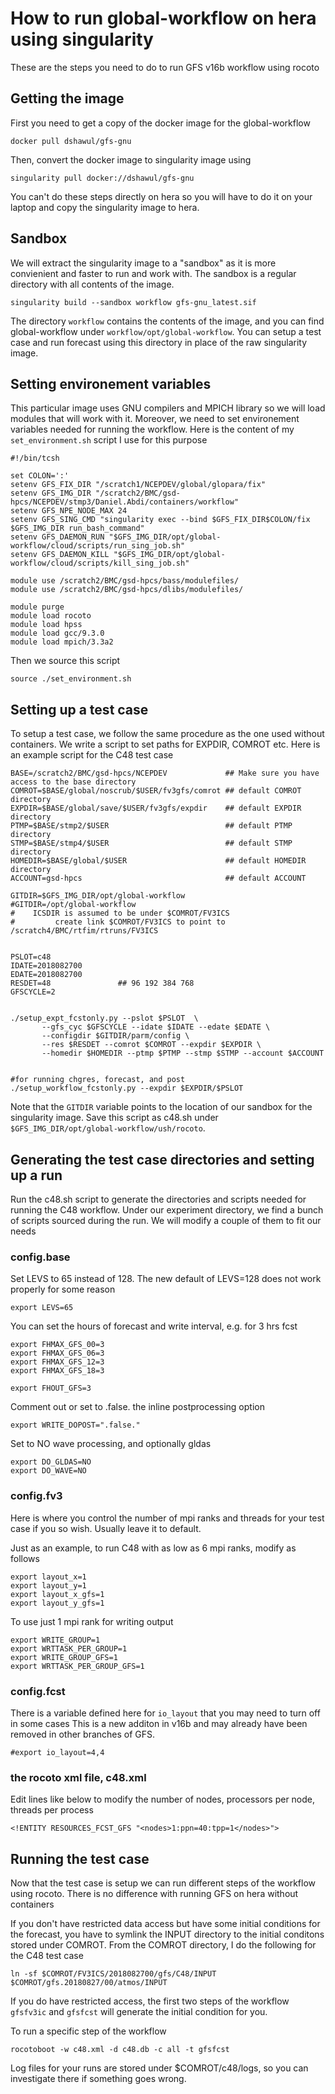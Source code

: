 # How to run global-workflow on hera using singularity

These are the steps you need to do to run GFS v16b workflow using rocoto

## Getting the image

First you need to get a copy of the docker image for the global-workflow
   
    docker pull dshawul/gfs-gnu

Then, convert the docker image to singularity image using

    singularity pull docker://dshawul/gfs-gnu

You can't do these steps directly on hera so you will have to do it on your laptop
and copy the singularity image to hera.

## Sandbox

We will extract the singularity image to a "sandbox" as it is more convienient
and faster to run and work with. The sandbox is a regular directory with all contents
of the image.

    singularity build --sandbox workflow gfs-gnu_latest.sif

The directory `workflow` contains the contents of the image, and you can find global-workflow
under `workflow/opt/global-workflow`. You can setup a test case and run forecast using
this directory in place of the raw singularity image.

## Setting environement variables

This particular image uses GNU compilers and MPICH library so we will load modules that
will work with it. Moreover, we need to set environement variables needed for running
the workflow. Here is the content of my `set_environment.sh` script I use for this purpose

    #!/bin/tcsh
    
    set COLON=':'
    setenv GFS_FIX_DIR "/scratch1/NCEPDEV/global/glopara/fix"
    setenv GFS_IMG_DIR "/scratch2/BMC/gsd-hpcs/NCEPDEV/stmp3/Daniel.Abdi/containers/workflow"
    setenv GFS_NPE_NODE_MAX 24
    setenv GFS_SING_CMD "singularity exec --bind $GFS_FIX_DIR$COLON/fix $GFS_IMG_DIR run_bash_command"
    setenv GFS_DAEMON_RUN "$GFS_IMG_DIR/opt/global-workflow/cloud/scripts/run_sing_job.sh"
    setenv GFS_DAEMON_KILL "$GFS_IMG_DIR/opt/global-workflow/cloud/scripts/kill_sing_job.sh"
    
    module use /scratch2/BMC/gsd-hpcs/bass/modulefiles/ 
    module use /scratch2/BMC/gsd-hpcs/dlibs/modulefiles/ 
    
    module purge
    module load rocoto
    module load hpss
    module load gcc/9.3.0
    module load mpich/3.3a2

Then we source this script
   
    source ./set_environment.sh

## Setting up a test case

To setup a test case, we follow the same procedure as the one used without containers.
We write a script to set paths for EXPDIR, COMROT etc. Here is an example script for the C48 test case

    BASE=/scratch2/BMC/gsd-hpcs/NCEPDEV             ## Make sure you have access to the base directory
    COMROT=$BASE/global/noscrub/$USER/fv3gfs/comrot ## default COMROT directory
    EXPDIR=$BASE/global/save/$USER/fv3gfs/expdir    ## default EXPDIR directory
    PTMP=$BASE/stmp2/$USER                          ## default PTMP directory
    STMP=$BASE/stmp4/$USER                          ## default STMP directory
    HOMEDIR=$BASE/global/$USER                      ## default HOMEDIR directory
    ACCOUNT=gsd-hpcs                                ## default ACCOUNT
    
    GITDIR=$GFS_IMG_DIR/opt/global-workflow
    #GITDIR=/opt/global-workflow
    #    ICSDIR is assumed to be under $COMROT/FV3ICS
    #         create link $COMROT/FV3ICS to point to /scratch4/BMC/rtfim/rtruns/FV3ICS
    
    
    PSLOT=c48
    IDATE=2018082700
    EDATE=2018082700
    RESDET=48               ## 96 192 384 768
    GFSCYCLE=2
    
    
    ./setup_expt_fcstonly.py --pslot $PSLOT  \
           --gfs_cyc $GFSCYCLE --idate $IDATE --edate $EDATE \
           --configdir $GITDIR/parm/config \
           --res $RESDET --comrot $COMROT --expdir $EXPDIR \
           --homedir $HOMEDIR --ptmp $PTMP --stmp $STMP --account $ACCOUNT
    
    
    #for running chgres, forecast, and post 
    ./setup_workflow_fcstonly.py --expdir $EXPDIR/$PSLOT

Note that the `GITDIR` variable points to the location of our sandbox for the singularity image.
Save this script as c48.sh under `$GFS_IMG_DIR/opt/global-workflow/ush/rocoto`.

## Generating the test case directories and setting up a run

Run the c48.sh script to generate the directories and scripts needed for running the C48 workflow.
Under our experiment directory, we find a bunch of scripts sourced during the run.
We will modify a couple of them to fit our needs

### config.base

Set LEVS to 65 instead of 128. The new default of LEVS=128 does not work properly for some reason

    export LEVS=65

You can set the hours of forecast and write interval, e.g. for 3 hrs fcst 

    export FHMAX_GFS_00=3
    export FHMAX_GFS_06=3
    export FHMAX_GFS_12=3
    export FHMAX_GFS_18=3
   
    export FHOUT_GFS=3

Comment out or set to .false. the inline postprocessing option
   
    export WRITE_DOPOST=".false."

Set to NO wave processing, and optionally gldas
 
    export DO_GLDAS=NO
    export DO_WAVE=NO

### config.fv3

Here is where you control the number of mpi ranks and threads for your test case
if you so wish. Usually leave it to default.

Just as an example, to run C48 with as low as 6 mpi ranks, modify as follows

    export layout_x=1
    export layout_y=1
    export layout_x_gfs=1
    export layout_y_gfs=1

To use just 1 mpi rank for writing output

    export WRITE_GROUP=1
    export WRTTASK_PER_GROUP=1
    export WRITE_GROUP_GFS=1
    export WRTTASK_PER_GROUP_GFS=1

### config.fcst

There is a variable defined here for `io_layout` that you may need to turn off in some cases
This is a new additon in v16b and may already have been removed in other branches of GFS.

    #export io_layout=4,4

### the rocoto xml file, c48.xml

Edit lines like below to modify the number of nodes, processors per node, threads per process

    <!ENTITY RESOURCES_FCST_GFS "<nodes>1:ppn=40:tpp=1</nodes>">

## Running the test case

Now that the test case is setup we can run different steps of the workflow using rocoto.
There is no difference with running GFS on hera without containers

If you don't have restricted data access but have some initial conditions for the forecast,
you have to symlink the INPUT directory to the initial conditons stored under COMROT.
From the COMROT directory, I do the following for the C48 test case

    ln -sf $COMROT/FV3ICS/2018082700/gfs/C48/INPUT $COMROT/gfs.20180827/00/atmos/INPUT

If you do have restricted access, the first two steps of the workflow `gfsfv3ic` and `gfsfcst`
will generate the initial condition for you.

To run a specific step of the workflow

    rocotoboot -w c48.xml -d c48.db -c all -t gfsfcst

Log files for your runs are stored under $COMROT/c48/logs, so you can investigate there
if something goes wrong.
   


